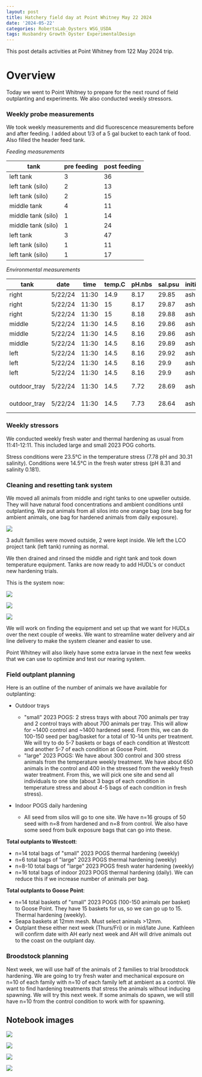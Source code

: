 ```yaml
---
layout: post
title: Hatchery field day at Point Whitney May 22 2024
date: '2024-05-22'
categories: RobertsLab_Oysters WSG_USDA
tags: Husbandry Growth Oyster ExperimentalDesign
---
```


This post details activities at Point Whitney from 122 May 2024 trip.  

# Overview 

Today we went to Point Whitney to prepare for the next round of field outplanting and experiments. We also conducted weekly stressors.  


### Weekly probe measurements

We took weekly measurements and did fluorescence measurements before and after feeding. I added about 1/3 of a 5 gal bucket to each tank of food. Also filled the header feed tank. 

*Feeding measurements*  

| tank               | pre feeding | post feeding |
|--------------------|-------------|--------------|
| left tank          | 3           | 36           |
| left tank (silo)   | 2           | 13           |
| left tank (silo)   | 2           | 15           |
| middle tank        | 4           | 11           |
| middle tank (silo) | 1           | 14           |
| middle tank (silo) | 1           | 24           |
| left tank          | 3           | 47           |
| left tank (silo)   | 1           | 11           |
| left tank (silo)   | 1           | 17           |

*Environmental measurements*  

| tank         | date    | time  | temp.C | pH.nbs | sal.psu | initials | notes      |
|--------------|---------|-------|--------|--------|---------|----------|------------|
| right        | 5/22/24 | 11:30 | 14.9   | 8.17   | 29.85   | ash      | tank       |
| right        | 5/22/24 | 11:30 | 15     | 8.17   | 29.87   | ash      | silo       |
| right        | 5/22/24 | 11:30 | 15     | 8.18   | 29.88   | ash      | silo       |
| middle       | 5/22/24 | 11:30 | 14.5   | 8.16   | 29.86   | ash      | tank       |
| middle       | 5/22/24 | 11:30 | 14.5   | 8.16   | 29.86   | ash      | silo       |
| middle       | 5/22/24 | 11:30 | 14.5   | 8.16   | 29.89   | ash      | silo       |
| left         | 5/22/24 | 11:30 | 14.5   | 8.16   | 29.92   | ash      | tank       |
| left         | 5/22/24 | 11:30 | 14.5   | 8.16   | 29.9    | ash      | silo       |
| left         | 5/22/24 | 11:30 | 14.5   | 8.16   | 29.9    | ash      | silo       |
| outdoor_tray | 5/22/24 | 11:30 | 14.5   | 7.72   | 28.69   | ash      | large POGS |
| outdoor_tray | 5/22/24 | 11:30 | 14.5   | 7.73   | 28.64   | ash      | small POGS |

### Weekly stressors 

We conducted weekly fresh water and thermal hardening as usual from 11:41-12:11. This included large and small 2023 POG cohorts. 

Stress conditions were 23.5°C in the temperature stress (7.78 pH and 30.31 salinity). Conditions were 14.5°C in the fresh water stress (pH 8.31 and salinity 0.181).   

### Cleaning and resetting tank system

We moved all animals from middle and right tanks to one upweller outside. They will have natural food concentrations and ambient conditions until outplanting. We put animals from all silos into one orange bag (one bag for ambient animals, one bag for hardened animals from daily exposure). 

![](https://github.com/AHuffmyer/ASH_Putnam_Lab_Notebook/blob/master/images/NotebookImages/oysters/wsg_usda/20240522/pic1.jpeg?raw=true)

3 adult families were moved outside, 2 were kept inside. We left the LCO project tank (left tank) running as normal. 

We then drained and rinsed the middle and right tank and took down temperature equipment. Tanks are now ready to add HUDL's or conduct new hardening trials.  

This is the system now:  

![](https://github.com/AHuffmyer/ASH_Putnam_Lab_Notebook/blob/master/images/NotebookImages/oysters/wsg_usda/20240522/pic2.jpeg?raw=true)

![](https://github.com/AHuffmyer/ASH_Putnam_Lab_Notebook/blob/master/images/NotebookImages/oysters/wsg_usda/20240522/pic3.jpeg?raw=true)

![](https://github.com/AHuffmyer/ASH_Putnam_Lab_Notebook/blob/master/images/NotebookImages/oysters/wsg_usda/20240522/pic4.jpeg?raw=true)

We will work on finding the equipment and set up that we want for HUDLs over the next couple of weeks. We want to streamline water delivery and air line delivery to make the system cleaner and easier to use.  

Point Whitney will also likely have some extra larvae in the next few weeks that we can use to optimize and test our rearing system.  

### Field outplant planning 

Here is an outline of the number of animals we have available for outplanting: 

- Outdoor trays
	- "small" 2023 POGS: 2 stress trays with about 700 animals per tray and 2 control trays with about 700 animals per tray. This will allow for ~1400 control and ~1400 hardened seed. From this, we can do 100-150 seed per bag/basket for a total of 10-14 units per treatment. We will try to do 5-7 baskets or bags of each condition at Westcott and another 5-7 of each condition at Goose Point. 
	- "large" 2023 POGS: We have about 300 control and 300 stress animals from the temperature weekly treatment. We have about 650 animals in the control and 400 in the stressed from the weekly fresh water treatment. From this, we will pick one site and send all individuals to one site (about 3 bags of each condition in temperature stress and about 4-5 bags of each condition in fresh stress). 

- Indoor POGS daily hardening 
	- All seed from silos will go to one site. We have n=16 groups of 50 seed with n=8 from hardened and n=8 from control. We also have some seed from bulk exposure bags that can go into these.  

**Total outplants to Westcott**:  

- n=14 total bags of "small" 2023 POGS thermal hardening (weekly)
- n=6 total bags of "large" 2023 POGS thermal hardening (weekly)
- n=8-10 total bags of "large" 2023 POGS fresh water hardening (weekly)
- n=16 total bags of indoor 2023 POGS thermal hardening (daily). We can reduce this if we increase number of animals per bag.  

**Total outplants to Goose Point**:  

- n=14 total baskets of "small" 2023 POGS (100-150 animals per basket) to Goose Point. They have 15 baskets for us, so we can go up to 15. Thermal hardening (weekly). 
- Seapa baskets at 12mm mesh. Must select animals >12mm.  
- Outplant these either next week (Thurs/Fri) or in mid/late June. Kathleen will confirm date with AH early next week and AH will drive animals out to the coast on the outplant day.  

### Broodstock planning

Next week, we will use half of the animals of 2 families to trial broodstock hardening. We are going to try fresh water and mechanical exposure on n=10 of each family with n=10 of each family left at ambient as a control. We want to find hardening treatments that stress the animals without inducing spawning. We will try this next week. If some animals do spawn, we will still have n=10 from the control condition to work with for spawning.  

## Notebook images 

![](https://github.com/AHuffmyer/ASH_Putnam_Lab_Notebook/blob/master/images/NotebookImages/oysters/wsg_usda/20240522/nb1.jpeg?raw=true)

![](https://github.com/AHuffmyer/ASH_Putnam_Lab_Notebook/blob/master/images/NotebookImages/oysters/wsg_usda/20240522/nb2.jpeg?raw=true)

![](https://github.com/AHuffmyer/ASH_Putnam_Lab_Notebook/blob/master/images/NotebookImages/oysters/wsg_usda/20240522/nb3.jpeg?raw=true)

![](https://github.com/AHuffmyer/ASH_Putnam_Lab_Notebook/blob/master/images/NotebookImages/oysters/wsg_usda/20240522/nb4.jpeg?raw=true)
